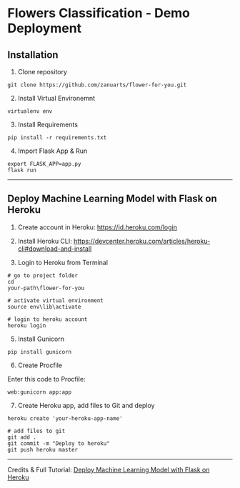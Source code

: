 # Flowers Classification - Demo Deployment

## Installation

1. Clone repository

```git clone https://github.com/zanuarts/flower-for-you.git```

2. Install Virtual Environemnt

```virtualenv env```

3. Install Requirements

```pip install -r requirements.txt```

4. Import Flask App & Run

```
export FLASK_APP=app.py
flask run
```
---

## Deploy Machine Learning Model with Flask on Heroku

1. Create account in Heroku: https://id.heroku.com/login

2. Install Heroku CLI: https://devcenter.heroku.com/articles/heroku-cli#download-and-install

3. Login to Heroku from Terminal


```
# go to project folder
cd
your-path\flower-for-you

# activate virtual environment
source env\lib\activate

# login to heroku account
heroku login
```

5. Install Gunicorn

```pip install gunicorn```

6. Create Procfile

Enter this code to Procfile:

```web:gunicorn app:app```

7. Create Heroku app, add files to Git and deploy

```
heroku create 'your-heroku-app-name'

# add files to git
git add .
git commit -m "Deploy to heroku"
git push heroku master
```

---

Credits & Full Tutorial: [Deploy Machine Learning Model with Flask on Heroku](https://medium.com/@nutanbhogendrasharma/deploy-machine-learning-model-with-flask-on-heroku-cd079b692b1d)
